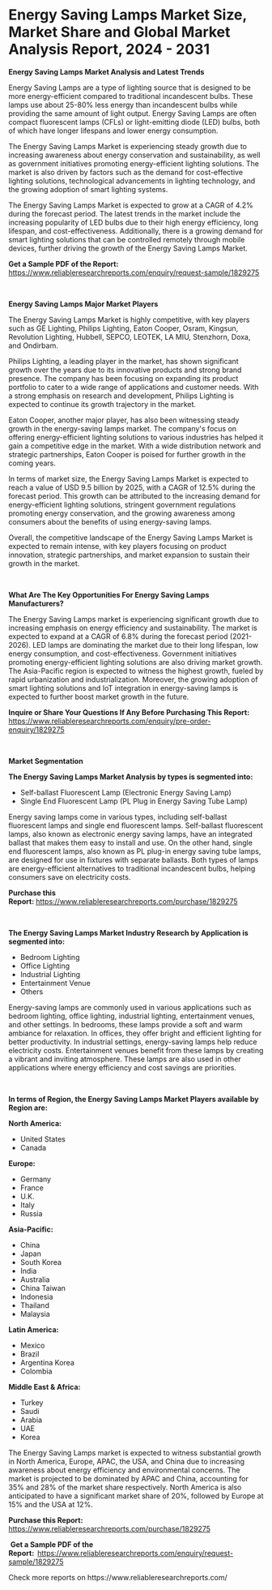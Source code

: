 <p><h1>Energy Saving Lamps Market Size, Market Share and Global Market Analysis Report, 2024 - 2031</h1></p><p><strong>Energy Saving Lamps Market Analysis and Latest Trends</strong></p>
<p><p>Energy Saving Lamps are a type of lighting source that is designed to be more energy-efficient compared to traditional incandescent bulbs. These lamps use about 25-80% less energy than incandescent bulbs while providing the same amount of light output. Energy Saving Lamps are often compact fluorescent lamps (CFLs) or light-emitting diode (LED) bulbs, both of which have longer lifespans and lower energy consumption.</p><p>The Energy Saving Lamps Market is experiencing steady growth due to increasing awareness about energy conservation and sustainability, as well as government initiatives promoting energy-efficient lighting solutions. The market is also driven by factors such as the demand for cost-effective lighting solutions, technological advancements in lighting technology, and the growing adoption of smart lighting systems.</p><p>The Energy Saving Lamps Market is expected to grow at a CAGR of 4.2% during the forecast period. The latest trends in the market include the increasing popularity of LED bulbs due to their high energy efficiency, long lifespan, and cost-effectiveness. Additionally, there is a growing demand for smart lighting solutions that can be controlled remotely through mobile devices, further driving the growth of the Energy Saving Lamps Market.</p></p>
<p><strong>Get a Sample PDF of the Report:&nbsp;</strong> <a href="https://www.reliableresearchreports.com/enquiry/request-sample/1829275">https://www.reliableresearchreports.com/enquiry/request-sample/1829275</a></p>
<p>&nbsp;</p>
<p><strong>Energy Saving Lamps Major Market Players</strong></p>
<p><p>The Energy Saving Lamps Market is highly competitive, with key players such as GE Lighting, Philips Lighting, Eaton Cooper, Osram, Kingsun, Revolution Lighting, Hubbell, SEPCO, LEOTEK, LA MIU, Stenzhorn, Doxa, and Ondirbam. </p><p>Philips Lighting, a leading player in the market, has shown significant growth over the years due to its innovative products and strong brand presence. The company has been focusing on expanding its product portfolio to cater to a wide range of applications and customer needs. With a strong emphasis on research and development, Philips Lighting is expected to continue its growth trajectory in the market.</p><p>Eaton Cooper, another major player, has also been witnessing steady growth in the energy-saving lamps market. The company's focus on offering energy-efficient lighting solutions to various industries has helped it gain a competitive edge in the market. With a wide distribution network and strategic partnerships, Eaton Cooper is poised for further growth in the coming years.</p><p>In terms of market size, the Energy Saving Lamps Market is expected to reach a value of USD 9.5 billion by 2025, with a CAGR of 12.5% during the forecast period. This growth can be attributed to the increasing demand for energy-efficient lighting solutions, stringent government regulations promoting energy conservation, and the growing awareness among consumers about the benefits of using energy-saving lamps.</p><p>Overall, the competitive landscape of the Energy Saving Lamps Market is expected to remain intense, with key players focusing on product innovation, strategic partnerships, and market expansion to sustain their growth in the market.</p></p>
<p>&nbsp;</p>
<p><strong>What Are The Key Opportunities For Energy Saving Lamps Manufacturers?</strong></p>
<p><p>The Energy Saving Lamps market is experiencing significant growth due to increasing emphasis on energy efficiency and sustainability. The market is expected to expand at a CAGR of 6.8% during the forecast period (2021-2026). LED lamps are dominating the market due to their long lifespan, low energy consumption, and cost-effectiveness. Government initiatives promoting energy-efficient lighting solutions are also driving market growth. The Asia-Pacific region is expected to witness the highest growth, fueled by rapid urbanization and industrialization. Moreover, the growing adoption of smart lighting solutions and IoT integration in energy-saving lamps is expected to further boost market growth in the future.</p></p>
<p><strong>Inquire or Share Your Questions If Any Before Purchasing This Report:</strong> <a href="https://www.reliableresearchreports.com/enquiry/pre-order-enquiry/1829275">https://www.reliableresearchreports.com/enquiry/pre-order-enquiry/1829275</a></p>
<p>&nbsp;</p>
<p><strong>Market Segmentation</strong></p>
<p><strong>The Energy Saving Lamps Market Analysis by types is segmented into:</strong></p>
<p><ul><li>Self-ballast Fluorescent Lamp (Electronic Energy Saving Lamp)</li><li>Single End Fluorescent Lamp (PL Plug in Energy Saving Tube Lamp)</li></ul></p>
<p><p>Energy saving lamps come in various types, including self-ballast fluorescent lamps and single end fluorescent lamps. Self-ballast fluorescent lamps, also known as electronic energy saving lamps, have an integrated ballast that makes them easy to install and use. On the other hand, single end fluorescent lamps, also known as PL plug-in energy saving tube lamps, are designed for use in fixtures with separate ballasts. Both types of lamps are energy-efficient alternatives to traditional incandescent bulbs, helping consumers save on electricity costs.</p></p>
<p><strong>Purchase this Report:&nbsp;</strong><a href="https://www.reliableresearchreports.com/purchase/1829275">https://www.reliableresearchreports.com/purchase/1829275</a></p>
<p>&nbsp;</p>
<p><strong>The Energy Saving Lamps Market Industry Research by Application is segmented into:</strong></p>
<p><ul><li>Bedroom Lighting</li><li>Office Lighting</li><li>Industrial Lighting</li><li>Entertainment Venue</li><li>Others</li></ul></p>
<p><p>Energy-saving lamps are commonly used in various applications such as bedroom lighting, office lighting, industrial lighting, entertainment venues, and other settings. In bedrooms, these lamps provide a soft and warm ambiance for relaxation. In offices, they offer bright and efficient lighting for better productivity. In industrial settings, energy-saving lamps help reduce electricity costs. Entertainment venues benefit from these lamps by creating a vibrant and inviting atmosphere. These lamps are also used in other applications where energy efficiency and cost savings are priorities.</p></p>
<p>&nbsp;</p>
<p><strong>In terms of Region, the Energy Saving Lamps Market Players available by Region are:</strong></p>
<p>
    <p> <strong> North America: </strong>
        <ul>
            <li>United States</li>
            <li>Canada</li>
        </ul>
        </p> 
    <p> <strong> Europe: </strong>
        <ul>
            <li>Germany</li>
            <li>France</li>
            <li>U.K.</li>
            <li>Italy</li>
            <li>Russia</li>
        </ul>
        </p> 
    <p> <strong> Asia-Pacific: </strong>
        <ul>
            <li>China</li>
            <li>Japan</li>
            <li>South Korea</li>
            <li>India</li>
            <li>Australia</li>
            <li>China Taiwan</li>
            <li>Indonesia</li>
            <li>Thailand</li>
            <li>Malaysia</li>
        </ul>
        </p> 
    <p> <strong> Latin America: </strong>
        <ul>
            <li>Mexico</li>
            <li>Brazil</li>
            <li>Argentina Korea</li>
            <li>Colombia</li>
        </ul>
        </p> 
    <p> <strong> Middle East & Africa: </strong>
        <ul>
            <li>Turkey</li>
            <li>Saudi</li>
            <li>Arabia</li>
            <li>UAE</li>
            <li>Korea</li>
        </ul>
    </p>
    </p>
<p><p>The Energy Saving Lamps market is expected to witness substantial growth in North America, Europe, APAC, the USA, and China due to increasing awareness about energy efficiency and environmental concerns. The market is projected to be dominated by APAC and China, accounting for 35% and 28% of the market share respectively. North America is also anticipated to have a significant market share of 20%, followed by Europe at 15% and the USA at 12%.</p></p>
<p><strong>Purchase this Report: </strong><a href="https://www.reliableresearchreports.com/purchase/1829275">https://www.reliableresearchreports.com/purchase/1829275</a></p>
<p>&nbsp;<strong>Get a Sample PDF of the Report:&nbsp;&nbsp;</strong><a href="https://www.reliableresearchreports.com/enquiry/request-sample/1829275">https://www.reliableresearchreports.com/enquiry/request-sample/1829275</a></p>
<p><strong></strong></p>
<p>Check more reports on https://www.reliableresearchreports.com/</p>